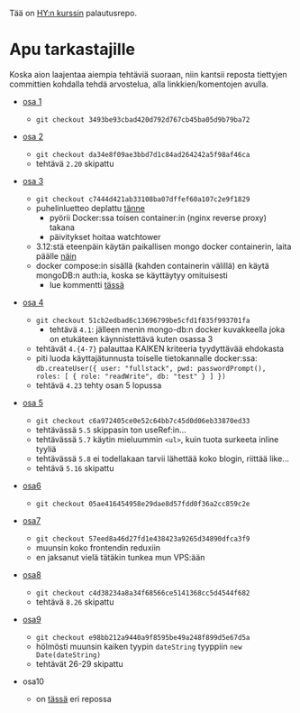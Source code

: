 Tää on [HY:n kurssin](https://fullstackopen.com) palautusrepo.

# Apu tarkastajille

Koska aion laajentaa aiempia tehtäviä suoraan, niin kantsii reposta tiettyjen committien kohdalla tehdä arvostelua, alla linkkien/komentojen avulla.

- [osa 1](https://github.com/tomjtoth/fullstack-open/tree/3493be93cbad420d792d767cb45ba05d9b79ba72)

  - `git checkout 3493be93cbad420d792d767cb45ba05d9b79ba72`

- [osa 2](https://github.com/tomjtoth/fullstack-open/tree/da34e8f09ae3bbd7d1c84ad264242a5f98af46ca)

  - `git checkout da34e8f09ae3bbd7d1c84ad264242a5f98af46ca`
  - tehtävä `2.20` skipattu

- [osa 3](https://github.com/tomjtoth/fullstack-open/tree/c7444d421ab33108ba07dffef60a107c2e9f1829)

  - `git checkout c7444d421ab33108ba07dffef60a107c2e9f1829`
  - puhelinluetteo deplattu [tänne](https://apps.ttj.hu/puhelinluettelo)
    - pyörii Docker:ssa toisen container:in (nginx reverse proxy) takana
    - päivitykset hoitaa watchtower
  - 3.12:stä eteenpäin käytän paikallisen mongo docker containerin, laita päälle [näin](./osa3/puhelinluettelo-backend/mongo-db.sh)
  - docker compose:in sisällä (kahden containerin välillä) en käytä mongoDB:n auth:ia, koska se käyttäytyy omituisesti
    - lue kommentti [tässä](./osa3/puhelinluettelo-backend/models/person.js)

- [osa 4](https://github.com/tomjtoth/fullstack-open/tree/51cb2edbad6c13696799be5cfd1f835f993701fa)

  - `git checkout 51cb2edbad6c13696799be5cfd1f835f993701fa`
    - tehtävä `4.1`: jälleen menin mongo-db:n docker kuvakkeella joka on etukäteen käynnistettävä kuten osassa 3
  - tehtävät `4.{4-7}` palauttaa KAIKEN kriteeria tyydyttävää ehdokasta
  - piti luoda käyttajätunnusta toiselle tietokannalle docker:ssa: `db.createUser({ user: "fullstack", pwd: passwordPrompt(), roles: [ { role: "readWrite", db: "test" } ] })`
  - tehtävä `4.23` tehty osan 5 lopussa

- [osa 5](https://github.com/tomjtoth/fullstack-open/tree/c6a972405ce0e52c64bb7c45d0d06eb33870ed33)

  - `git checkout c6a972405ce0e52c64bb7c45d0d06eb33870ed33`
  - tehtävässä `5.5` skippasin ton useRef:in...
  - tehtävässä `5.7` käytin mieluummin `<ul>`, kuin tuota surkeeta inline tyyliä
  - tehtävässä `5.8` ei todellakaan tarvii lähettää koko blogin, riittää like...
  - tehtävä `5.16` skipattu

- [osa6](https://github.com/tomjtoth/fullstack-open/tree/05ae416454958e29dae8d57fdd0f36a2cc859c2e)

  - `git checkout 05ae416454958e29dae8d57fdd0f36a2cc859c2e`

- [osa7](https://github.com/tomjtoth/fullstack-open/tree/57eed8a46d27fd1e438423a9265d34890dfca3f9)

  - `git checkout 57eed8a46d27fd1e438423a9265d34890dfca3f9`
  - muunsin koko frontendin reduxiin
  - en jaksanut vielä tätäkin tunkea mun VPS:ään

- [osa8](https://github.com/tomjtoth/fullstack-open/tree/c4d38234a8a34f68566ce5141368cc5d4544f682)

  - `git checkout c4d38234a8a34f68566ce5141368cc5d4544f682`
  - tehtävä `8.26` skipattu

- [osa9](https://github.com/tomjtoth/fullstack-open/tree/e98bb212a9440a9f8595be49a248f899d5e67d5a)

  - `git checkout e98bb212a9440a9f8595be49a248f899d5e67d5a`
  - hölmösti muunsin kaiken tyypin `dateString` tyyppiin `new Date(dateString)`
  - tehtävät 26-29 skipattu

- osa10
  - on [tässä](https://github.com/tomjtoth/fullstack-open-react-native) eri repossa
